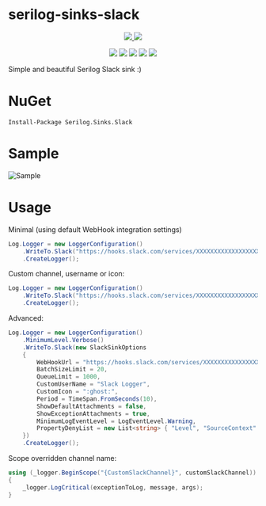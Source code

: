 # serilog-sinks-slack

<p align="center">
    <a href="https://ci.appveyor.com/project/mgibas/serilog-sinks-slack/branch/master">
        <img src="https://ci.appveyor.com/api/projects/status/hgfjns15mkqih2lx/branch/master?svg=true"></img>
    </a>
    <a href="https://www.nuget.org/packages/Serilog.Sinks.Slack/">
        <img src="https://img.shields.io/nuget/v/Serilog.Sinks.Slack.svg?style=flat-square"></img>
    </a>
</p>
<p align="center">
    <img src="https://img.shields.io/badge/.net-4.5-green.svg"></img>
    <img src="https://img.shields.io/badge/.net-4.6-green.svg"></img>
    <img src="https://img.shields.io/badge/.net%20standard-1.1-green.svg"></img>
    <img src="https://img.shields.io/badge/.net%20standard-1.3-green.svg"></img>
	<img src="https://img.shields.io/badge/.net%20standard-2.0-green.svg"></img>
</p>

Simple and beautiful Serilog Slack sink :)

NuGet
====
```
Install-Package Serilog.Sinks.Slack
```
Sample
====
![Sample](/example.png?raw=true "Slack Sample")

Usage
====

Minimal (using default WebHook integration settings)
```csharp
Log.Logger = new LoggerConfiguration()
    .WriteTo.Slack("https://hooks.slack.com/services/XXXXXXXXXXXXXXXXXXXXXXXXXXXXXXXXXXXXXXXXXXXX")
    .CreateLogger();
```

Custom channel, username or icon:
```csharp
Log.Logger = new LoggerConfiguration()
    .WriteTo.Slack("https://hooks.slack.com/services/XXXXXXXXXXXXXXXXXXXXXXXXXXXXXXXXXXXXXXXXXXXX", 20, TimeSpan.FromSeconds(10), "#general", "Slack Logger", ":ghost:", queueLimit: 1000)
    .CreateLogger();
```

Advanced:
```csharp
Log.Logger = new LoggerConfiguration()
    .MinimumLevel.Verbose()
    .WriteTo.Slack(new SlackSinkOptions
    {
        WebHookUrl = "https://hooks.slack.com/services/XXXXXXXXXXXXXXXXXXXXXXXXXXXXXXXXXXXXXXXXXXXX",
        BatchSizeLimit = 20,
        QueueLimit = 1000,
        CustomUserName = "Slack Logger",
        CustomIcon = ":ghost:",
        Period = TimeSpan.FromSeconds(10),
        ShowDefaultAttachments = false,
        ShowExceptionAttachments = true,
        MinimumLogEventLevel = LogEventLevel.Warning,
        PropertyDenyList = new List<string> { "Level", "SourceContext" }
    })
    .CreateLogger();
```

Scope overridden channel name:
```csharp
using (_logger.BeginScope("{CustomSlackChannel}", customSlackChannel))
{
    _logger.LogCritical(exceptionToLog, message, args);
}
```
